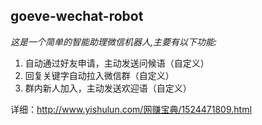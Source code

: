 ## goeve-wechat-robot

_这是一个简单的智能助理微信机器人,主要有以下功能:_

1. 自动通过好友申请，主动发送问候语（自定义）
1. 回复关键字自动拉入微信群（自定义）
1. 群内新人加入，主动发送欢迎语（自定义）

详细：http://www.yishulun.com/网赚宝典/1524471809.html